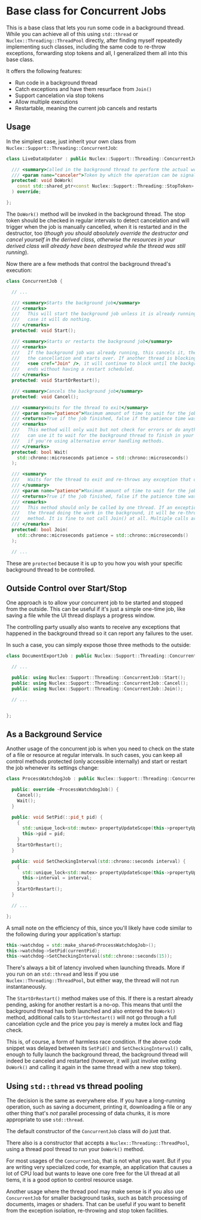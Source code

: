 Base class for Concurrent Jobs
==============================

This is a base class that lets you run some code in a background thread.
While you can achieve all of this using `std::thread` or
`Nuclex::Threading::ThreadPool` directly, after finding myself repeatedly
implementing such classes, including the same code to re-throw exceptions,
forwarding stop tokens and all, I generalized them all into this base class.

It offers the following features:

- Run code in a background thread
- Catch exceptions and have them resurface from `Join()`
- Support cancelation via stop tokens
- Allow multiple executions
- Restartable, meaning the current job cancels and restarts


Usage
-----

In the simplest case, just inherit your own class from
`Nuclex::Support::Threading::ConcurrentJob`:

```cpp
class LiveDataUpdater : public Nuclex::Support::Threading::ConcurrentJob {

  /// <summary>Called in the background thread to perform the actual work</summary>
  /// <param name="canceler">Token by which the operation can be signalled to cancel</param>
  protected: void DoWork(
    const std::shared_ptr<const Nuclex::Support::Threading::StopToken> &canceler
  ) override;

};
```

The `DoWork()` method will be invoked in the background thread. The stop token should be checked
in regular intervals to detect cancelation and will trigger when the job is manually cancelled,
when it is restarted and in the destructor, too (*though you should absolutely override
the destructor and cancel yourself in the derived class, otherwise the resources in your derived
class will already have been destroyed while the thread was still running*).

Now there are a few methods that control the background thread's execution:

```cpp
class ConcurrentJob {

  // ...

  /// <summary>Starts the background job</summary>
  /// <remarks>
  ///   This will start the background job unless it is already running, in which
  ///   case it will do nothing.
  /// </remarks>
  protected: void Start();

  /// <summary>Starts or restarts the background job</summary>
  /// <remarks>
  ///   If the background job was already running, this cancels it, then lifts
  ///   the cancellation and starts over. If another thread is blocking on
  ///   <see cref="Join" />, it will continue to block until the background job
  ///   ends without having a restart scheduled.
  /// </remarks>
  protected: void StartOrRestart();

  /// <summary>Cancels the background job</summary>
  protected: void Cancel();

  /// <summary>Waits for the thread to exit</summary>
  /// <param name="patience">Maximum amount of time to wait for the job to finish</param>
  /// <returns>True if the job finished, false if the patience time was exceeded</returns>
  /// <remarks>
  ///   This method will only wait but not check for errors or do anything else. You
  ///   can use it to wait for the background thread to finish in your destructor or
  ///   if you're using alternative error handling methods.
  /// </remarks>
  protected: bool Wait(
    std::chrono::microseconds patience = std::chrono::microseconds()
  );

  /// <summary>
  ///   Waits for the thread to exit and re-throws any exception that occurred
  /// </summary>
  /// <param name="patience">Maximum amount of time to wait for the job to finish</param>
  /// <returns>True if the job finished, false if the patience time was exceeded</returns>
  /// <remarks>
  ///   This method should only be called by one thread. If an exception happened inside
  ///   the thread doing the work in the background, it will be re-thrown from this
  ///   method. It is fine to not call Join() at all. Multiple calls are okay, too.
  /// </remarks>
  protected: bool Join(
    std::chrono::microseconds patience = std::chrono::microseconds()
  );

  // ...
```

These are `protected` because it is up to you how you wish your specific
background thread to be controlled.


Outside Control over Start/Stop
-------------------------------

One approach is to allow your concurrent job to be started and stopped from
the outside. This can be useful if it's just a simple one-time job, like
saving a file while the UI thread displays a progress window.

The controlling party usually also wants to receive any exceptions that
happened in the background thread so it can report any failures to the user.

In such a case, you can simply expose those three methods to the outside:

```cpp
class DocumentExportJob : public Nuclex::Support::Threading::ConcurrentJob {

  // ...

  public: using Nuclex::Support::Threading::ConcurrentJob::Start();
  public: using Nuclex::Support::Threading::ConcurrentJob::Cancel();
  public: using Nuclex::Support::Threading::ConcurrentJob::Join();

  // ...


};
```


As a Background Service
-----------------------

Another usage of the concurrent job is when you need to check on the state of
a file or resource at regular intervals. In such cases, you can keep all
control methods protected (only accessible internally) and start or restart
the job whenever its settings change:

```cpp
class ProcessWatchdogJob : public Nuclex::Support::Threading::ConcurrentJob {

  public: override ~ProcessWatchdogJob() {
    Cancel();
    Wait();
  }

  public: void SetPid(::pid_t pid) {
    {
      std::unique_lock<std::mutex> propertyUpdateScope(this->propertyUpdateMutex);
      this->pid = pid;
    }
    StartOrRestart();
  }

  public: void SetCheckingInterval(std::chrono::seconds interval) {
    {
      std::unique_lock<std::mutex> propertyUpdateScope(this->propertyUpdateMutex);
      this->interval = interval;
    }
    StartOrRestart();
  }

  // ...

};
```

A small note on the efficiency of this, since you'll likely have code similar
to the following during your application's startup:

```cpp
this->watchdog = std::make_shared<ProcessWatchdogJob>();
this->watchdog->SetPid(currentPid);
this->watchdog->SetCheckingInterval(std::chrono::seconds(15));
```

There's always a bit of latency involved when launching threads. More if you
run on an `std::thread` and less if you use `Nuclex::Threading::ThreadPool`,
but either way, the thread will not run instantaneously.

The `StartOrRestart()` method makes use of this. If there is a restart already
pending, asking for another restart is a no-op. This means that until
the background thread has both launched and also entered the `DoWork()`
method, additional calls to `StartOrRestart()` will not go through a full
cancelation cycle and the price you pay is merely a mutex lock and flag check.

This is, of course, a form of harmless race condition. If the above code
snippet was delayed between its `SetPid()` and `SetCheckingInterval()` calls,
enough to fully launch the background thread, the background thread will
indeed be canceled and restarted (however, it will just involve exiting
`DoWork()` and calling it again in the same thread with a new stop token).


Using `std::thread` vs thread pooling
-------------------------------------

The decision is the same as everywhere else. If you have a long-running
operation, such as saving a document, printing it, downloading a file or any
other thing that's *not* parallel processing of data chunks, it is more
appropriate to use `std::thread`.

The default constructor of the `ConcurrentJob` class will do just that.

There also is a constructor that accepts a `Nuclex::Threading::ThreadPool`,
using a thread pool thread to run your `DoWork()` method.

For most usages of the `ConcurrentJob`, that is not what you want. But if you
are writing very specialized code, for example, an application that causes
a lot of CPU load but wants to leave one core free for the UI thread at all
tiems, it is a good option to control resource usage.

Another usage where the thread pool may make sense is if you also use
`ConcurrentJob` for smaller background tasks, such as batch processing of
documents, images or shaders. That can be useful if you want to benefit from
the exception isolation, re-throwing and stop token facilities.
